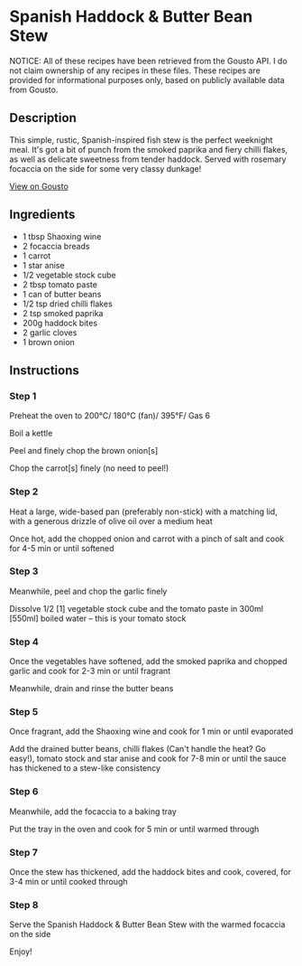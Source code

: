 # Spanish Haddock & Butter Bean Stew

NOTICE: All of these recipes have been retrieved from the Gousto API. I do not claim ownership of any recipes in these files. These recipes are provided for informational purposes only, based on publicly available data from Gousto.

## Description

This simple, rustic, Spanish-inspired fish stew is the perfect weeknight meal. It's got a bit of punch from the smoked paprika and fiery chilli flakes, as well as delicate sweetness from tender haddock. Served with rosemary focaccia on the side for some very classy dunkage!

[View on Gousto](https://www.gousto.co.uk/recipes/cookbook/spanish-haddock-butter-bean-stew)

## Ingredients

- 1 tbsp Shaoxing wine
- 2 focaccia breads
- 1 carrot
- 1 star anise
- 1/2 vegetable stock cube 
- 2 tbsp tomato paste
- 1 can of butter beans
- 1/2 tsp dried chilli flakes
- 2 tsp smoked paprika 
- 200g haddock bites
- 2 garlic cloves
- 1 brown onion

## Instructions


### Step 1

Preheat the oven to 200°C/ 180°C (fan)/ 395°F/ Gas 6


Boil a kettle


Peel and finely chop the brown onion<span class="text-danger">[s]</span>


Chop the carrot<span class="text-danger">[s]</span> finely (no need to peel!)


### Step 2

Heat a large, wide-based pan (preferably non-stick) with a matching lid, with a generous drizzle of olive oil over a medium heat


Once hot, add the chopped onion and carrot with a pinch of salt and cook for 4-5 min or until softened


### Step 3

Meanwhile, peel and chop the garlic finely


Dissolve 1/2 <span class="text-danger">[1]</span> vegetable stock cube and <span class="text-highlight">the</span> tomato paste in 300ml <span class="text-danger">[550ml]</span> boiled water – this is your tomato stock


### Step 4

Once the vegetables have softened, add the smoked paprika and chopped garlic and cook for 2-3 min or until fragrant


Meanwhile, drain and rinse the butter beans


### Step 5

Once fragrant, add the Shaoxing wine and cook for 1 min or until evaporated


Add the drained butter beans, chilli flakes (Can't handle the heat? Go easy!), tomato stock and star anise and cook for 7-8 min or until the sauce has thickened to a stew-like consistency


### Step 6

Meanwhile, add the focaccia to a baking tray


Put the tray in the oven and cook for 5 min or until warmed through


### Step 7

Once the stew has thickened, add the haddock bites and cook, covered, for 3-4 min or until cooked through

### Step 8

Serve the Spanish Haddock &amp; Butter Bean Stew with the warmed focaccia on the side


Enjoy!

